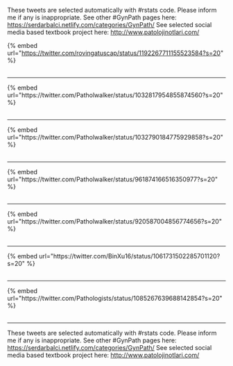 

These tweets are selected automatically with #rstats code. Please inform me if any is inappropriate.
See other #GynPath pages here: https://serdarbalci.netlify.com/categories/GynPath/ 
See selected social media based textbook project here: http://www.patolojinotlari.com/

{% embed url="https://twitter.com/rovingatuscap/status/1192267711155523584?s=20" %}<br>
<br>
<hr>
{% embed url="https://twitter.com/Patholwalker/status/1032817954855874560?s=20" %}<br>
<br>
<hr>
{% embed url="https://twitter.com/Patholwalker/status/1032790184775929858?s=20" %}<br>
<br>
<hr>
{% embed url="https://twitter.com/Patholwalker/status/961874166516350977?s=20" %}<br>
<br>
<hr>
{% embed url="https://twitter.com/Patholwalker/status/920587004856774656?s=20" %}<br>
<br>
<hr>
{% embed url="https://twitter.com/BinXu16/status/1061731502285701120?s=20" %}<br>
<br>
<hr>
{% embed url="https://twitter.com/Pathologists/status/1085267639688142854?s=20" %}<br>
<br>
<hr>


These tweets are selected automatically with #rstats code. Please inform me if any is inappropriate.
See other #GynPath pages here: https://serdarbalci.netlify.com/categories/GynPath/ 
See selected social media based textbook project here: http://www.patolojinotlari.com/

